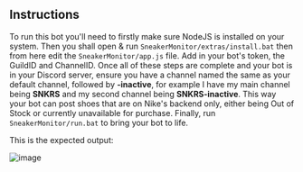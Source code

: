 ## Instructions
To run this bot you'll need to firstly make sure NodeJS is installed on your system. Then you shall open & run `SneakerMonitor/extras/install.bat` then from here edit the `SneakerMonitor/app.js` file. Add in your bot's token, the GuildID and ChannelID. Once all of these steps are complete and your bot is in your Discord server, ensure you have a channel named the same as your default channel, followed by **-inactive**, for example I have my main channel being **SNKRS** and my second channel being **SNKRS-inactive**. This way your bot can post shoes that are on Nike's backend only, either being Out of Stock or currently unavailable for purchase. Finally, run `SneakerMonitor/run.bat` to bring your bot to life.

This is the expected output:

![image](https://user-images.githubusercontent.com/37600872/180875336-56e31a86-00e5-407d-85aa-2f2209bb8d25.png)
